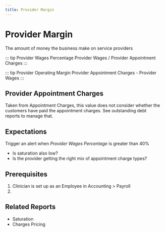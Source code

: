 ```yaml
---
title: Provider Margin
---
```


# Provider Margin

The amount of money the business make on service providers

::: tip Provider Wages Percentage
Provider Wages / Provider Appointment Charges
:::

::: tip Provider Operating Margin
Provider Appointment Charges - Provider Wages
:::

## Provider Appointment Charges

Taken from Appointment Charges, this value does not consider whether the customers have paid the appointment charges. See outstanding debt reports to manage that.

## Expectations

Trigger an alert when _Provider Wages Percentage_ is greater than 40%

- Is saturation also low?
- Is the provider getting the right mix of appointment charge types?

## Prerequisites

1. Clinician is set up as an Employee in Accounting > Payroll
2.

## Related Reports

- Saturation
- Charges Pricing
